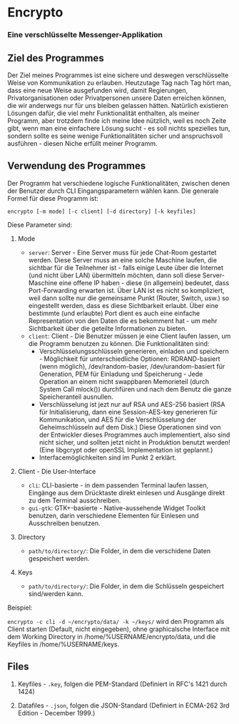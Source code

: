 # Encrypto

### Eine verschlüsselte Messenger-Applikation

## Ziel des Programmes

Der Ziel meines Programmes ist eine sichere und deswegen verschlüsselte Weise von Kommunikation zu erlauben. Heutzutage Tag nach Tag hört man, dass eine neue Weise ausgefunden wird, damit Regierungen, Privatorganisationen oder Privatpersonen unsere Daten erreichen können, die wir anderwegs nur für uns bleiben gelassen hätten. Natürlich existieren Lösungen dafür, die viel mehr Funktionalität enthalten, als meiner Programm, aber trotzdem finde ich meine Idee nützlich, weil es noch Zeite gibt, wenn man eine einfachere Lösung sucht - es soll nichts spezielles tun, sondern sollte es seine wenige Funktionalitäten sicher und anspruchsvoll ausführen - diesen Niche erfüllt meiner Programm.

## Verwendung des Programmes

Der Programm hat verschiedene logische Funktionalitäten, zwischen denen der Benutzer durch CLI Eingangsparametern wählen kann. Die generale Formel für diese Programm ist: 

`encrypto [-m mode] [-c client] [-d directory] [-k keyfiles]`

Diese Parameter sind:

1. Mode
    
    * `server`: Server - Eine Server muss für jede Chat-Room gestartet werden. Diese Server muss an eine solche Maschine laufen, die sichtbar für die Teilnehmer ist - falls einige Leute über die Internet (und nicht über LAN) übermitteln möchten, dann soll diese Server-Maschine eine offene IP haben - diese (in allgemein) bedeutet, dass Port-Forwarding erwarten ist. Über LAN ist es nicht so kompliziert, weil dann sollte nur die gemeinsame Punkt (Router, Switch, usw.) so eingestellt werden, dass es diese Sichtbarkeit erlaubt. Über eine bestimmte (und erlaubte) Port dient es auch eine einfache Representation von den Daten die es bekomment hat - um mehr Sichtbarkeit über die geteilte Informationen zu bieten.
    * `client`: Client - Die Benutzer müssen je eine Client laufen lassen, um die Programm benutzen zu können. Die Funktionalitäten sind:
        * Verschlüsselungsschlüsseln generieren, einladen und speichern - Möglichkeit für unterschiedliche Optionen: RDRAND-basiert (wenn möglich), /dev/random-basier, /dev/urandom-basiert für Generation, PEM für Einladung und Speicherung - Jede Operation an einem nicht swappbaren Memorieteil (durch System Call mlock()) durchfüren und nach dem Benutz die ganze Speicheranteil ausnullen.
        * Verschlüsselung ist jezt nur auf RSA und AES-256 basiert (RSA für Initialisierung, dann eine Session-AES-key generieren für Kommunikation, und AES für die Verschlüsselung der Geheimschlüsseln auf dem Disk.) Diese Operationen sind von der Entwickler dieses Programmes auch implementiert, also sind nicht sicher, und sollten jetzt nicht in Produktion benutzt werden! (Eine libgcrypt oder openSSL Implementation ist geplannt.)
        * Interfacemöglichkeiten sind im Punkt 2 erklärt.
2. Client - Die User-Interface
    * `cli`: CLI-basierte - in dem passenden Terminal laufen lassen, Eingänge aus dem Drücktaste direkt einlesen und Ausgänge direkt zu dem Terminal ausschreiben.
    * `gui-gtk`: GTK+-basierte - Native-aussehende Widget Toolkit benutzen, darin verschiedene Elementen für Einlesen und Ausschreiben benutzen.
3. Directory
    * `path/to/directory/`: Die Folder, in dem die verschidene Daten gespeichert werden.
4. Keys
    * `path/to/directory/`: Die Folder, in dem die Schlüsseln gespeichert sind/werden kann.

Beispiel:

`encrypto -c cli -d ~/encrypto/data/ -k ~/keys/` wird den Programm als Client starten (Default, nicht eingegeben), ohne graphicalsche Interface mit dem Working Directory in /home/%USERNAME/encrypto/data, und die Keyfiles in /home/%USERNAME/keys.

## Files

1. Keyfiles - `.key`,  folgen die PEM-Standard (Definiert in RFC's 1421 durch 1424)

2. Datafiles - `.json`,  folgen die JSON-Standard (Definiert in ECMA-262 3rd Edition - December 1999.)
